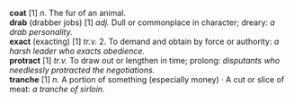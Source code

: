 __coat__ [1] _n._ The fur of an animal.  
__drab__ (drabber jobs) [1] _adj._ Dull or commonplace in character; dreary: _a drab personality._  
__exact__ (exacting) [1] _tr.v._ 2. To demand and obtain by force or authority: _a harsh leader who exacts obedience._  
__protract__ [1] _tr.v._  To draw out or lengthen in time; prolong: _disputants who needlessly protracted the negotiations._  
__tranche__ [1] _n._ A portion of something (especially money) ·  A cut or slice of meat: _a tranche of sirloin._  
